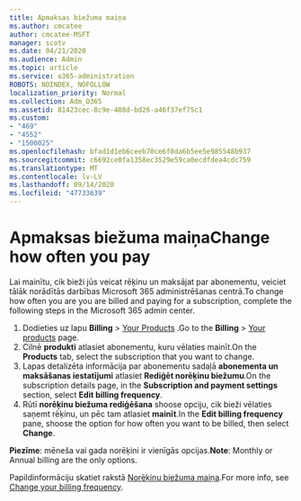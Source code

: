 ```yaml
---
title: Apmaksas biežuma maiņa
ms.author: cmcatee
author: cmcatee-MSFT
manager: scotv
ms.date: 04/21/2020
ms.audience: Admin
ms.topic: article
ms.service: o365-administration
ROBOTS: NOINDEX, NOFOLLOW
localization_priority: Normal
ms.collection: Adm_O365
ms.assetid: 81423cec-8c9e-408d-bd26-a46f37ef75c1
ms.custom:
- "469"
- "4552"
- "1500025"
ms.openlocfilehash: bfad1d1eb6ceeb70ce6f0da6b5ee5e985548b937
ms.sourcegitcommit: c6692ce0fa1358ec3529e59ca0ecdfdea4cdc759
ms.translationtype: MT
ms.contentlocale: lv-LV
ms.lasthandoff: 09/14/2020
ms.locfileid: "47733639"
---
```

# <a name="change-how-often-you-pay"></a><span data-ttu-id="c18e0-102">Apmaksas biežuma maiņa</span><span class="sxs-lookup"><span data-stu-id="c18e0-102">Change how often you pay</span></span>

<span data-ttu-id="c18e0-103">Lai mainītu, cik bieži jūs veicat rēķinu un maksājat par abonementu, veiciet tālāk norādītās darbības Microsoft 365 administrēšanas centrā.</span><span class="sxs-lookup"><span data-stu-id="c18e0-103">To change how often you are you are billed and paying for a subscription, complete the following steps in the Microsoft 365 admin center.</span></span>

1. <span data-ttu-id="c18e0-104">Dodieties uz lapu **Billing**  >  [Your Products](https://go.microsoft.com/fwlink/p/?linkid=842054) .</span><span class="sxs-lookup"><span data-stu-id="c18e0-104">Go to the **Billing** > [Your products](https://go.microsoft.com/fwlink/p/?linkid=842054) page.</span></span>
2. <span data-ttu-id="c18e0-105">Cilnē **produkti** atlasiet abonementu, kuru vēlaties mainīt.</span><span class="sxs-lookup"><span data-stu-id="c18e0-105">On the **Products** tab, select the subscription that you want to change.</span></span> 
3. <span data-ttu-id="c18e0-106">Lapas detalizēta informācija par abonementu sadaļā **abonementa un maksāšanas iestatījumi** atlasiet **Rediģēt norēķinu biežumu**.</span><span class="sxs-lookup"><span data-stu-id="c18e0-106">On the subscription details page, in the **Subscription and payment settings** section, select **Edit billing frequency**.</span></span>
4. <span data-ttu-id="c18e0-107">Rūtī **norēķinu biežuma rediģēšana** shoose opciju, cik bieži vēlaties saņemt rēķinu, un pēc tam atlasiet **mainīt**.</span><span class="sxs-lookup"><span data-stu-id="c18e0-107">In the **Edit billing frequency** pane, shoose the option for how often you want to be billed, then select **Change**.</span></span>

<span data-ttu-id="c18e0-108">**Piezīme**: mēneša vai gada norēķini ir vienīgās opcijas.</span><span class="sxs-lookup"><span data-stu-id="c18e0-108">**Note**: Monthly or Annual billing are the only options.</span></span>

<span data-ttu-id="c18e0-109">Papildinformāciju skatiet rakstā [Norēķinu biežuma maiņa](https://docs.microsoft.com/microsoft-365/commerce/billing-and-payments/change-payment-frequency).</span><span class="sxs-lookup"><span data-stu-id="c18e0-109">For more info, see [Change your billing frequency](https://docs.microsoft.com/microsoft-365/commerce/billing-and-payments/change-payment-frequency).</span></span>
